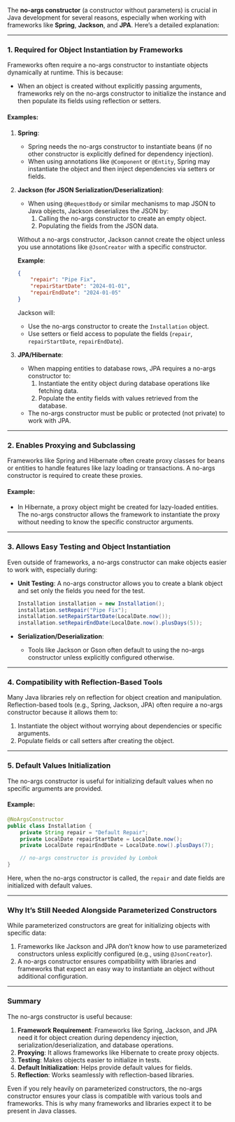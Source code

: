The **no-args constructor** (a constructor without parameters) is crucial in Java development for several reasons, especially when working with frameworks like **Spring**, **Jackson**, and **JPA**. Here’s a detailed explanation:

---

### **1. Required for Object Instantiation by Frameworks**
Frameworks often require a no-args constructor to instantiate objects dynamically at runtime. This is because:
- When an object is created without explicitly passing arguments, frameworks rely on the no-args constructor to initialize the instance and then populate its fields using reflection or setters.

#### **Examples**:
1. **Spring**:
   - Spring needs the no-args constructor to instantiate beans (if no other constructor is explicitly defined for dependency injection).
   - When using annotations like `@Component` or `@Entity`, Spring may instantiate the object and then inject dependencies via setters or fields.

2. **Jackson (for JSON Serialization/Deserialization)**:
   - When using `@RequestBody` or similar mechanisms to map JSON to Java objects, Jackson deserializes the JSON by:
     1. Calling the no-args constructor to create an empty object.
     2. Populating the fields from the JSON data.

   Without a no-args constructor, Jackson cannot create the object unless you use annotations like `@JsonCreator` with a specific constructor.

   **Example**:
   ```json
   {
       "repair": "Pipe Fix",
       "repairStartDate": "2024-01-01",
       "repairEndDate": "2024-01-05"
   }
   ```
   Jackson will:
   - Use the no-args constructor to create the `Installation` object.
   - Use setters or field access to populate the fields (`repair`, `repairStartDate`, `repairEndDate`).

3. **JPA/Hibernate**:
   - When mapping entities to database rows, JPA requires a no-args constructor to:
     1. Instantiate the entity object during database operations like fetching data.
     2. Populate the entity fields with values retrieved from the database.
   - The no-args constructor must be public or protected (not private) to work with JPA.

---

### **2. Enables Proxying and Subclassing**
Frameworks like Spring and Hibernate often create proxy classes for beans or entities to handle features like lazy loading or transactions. A no-args constructor is required to create these proxies.

#### **Example**:
- In Hibernate, a proxy object might be created for lazy-loaded entities. The no-args constructor allows the framework to instantiate the proxy without needing to know the specific constructor arguments.

---

### **3. Allows Easy Testing and Object Instantiation**
Even outside of frameworks, a no-args constructor can make objects easier to work with, especially during:
- **Unit Testing**: A no-args constructor allows you to create a blank object and set only the fields you need for the test.
   ```java
   Installation installation = new Installation();
   installation.setRepair("Pipe Fix");
   installation.setRepairStartDate(LocalDate.now());
   installation.setRepairEndDate(LocalDate.now().plusDays(5));
   ```

- **Serialization/Deserialization**:
   - Tools like Jackson or Gson often default to using the no-args constructor unless explicitly configured otherwise.

---

### **4. Compatibility with Reflection-Based Tools**
Many Java libraries rely on reflection for object creation and manipulation. Reflection-based tools (e.g., Spring, Jackson, JPA) often require a no-args constructor because it allows them to:
1. Instantiate the object without worrying about dependencies or specific arguments.
2. Populate fields or call setters after creating the object.

---

### **5. Default Values Initialization**
The no-args constructor is useful for initializing default values when no specific arguments are provided.

#### **Example**:
```java
@NoArgsConstructor
public class Installation {
    private String repair = "Default Repair";
    private LocalDate repairStartDate = LocalDate.now();
    private LocalDate repairEndDate = LocalDate.now().plusDays(7);

    // no-args constructor is provided by Lombok
}
```
Here, when the no-args constructor is called, the `repair` and date fields are initialized with default values.

---

### **Why It’s Still Needed Alongside Parameterized Constructors**
While parameterized constructors are great for initializing objects with specific data:
1. Frameworks like Jackson and JPA don’t know how to use parameterized constructors unless explicitly configured (e.g., using `@JsonCreator`).
2. A no-args constructor ensures compatibility with libraries and frameworks that expect an easy way to instantiate an object without additional configuration.

---

### **Summary**
The no-args constructor is useful because:
1. **Framework Requirement**: Frameworks like Spring, Jackson, and JPA need it for object creation during dependency injection, serialization/deserialization, and database operations.
2. **Proxying**: It allows frameworks like Hibernate to create proxy objects.
3. **Testing**: Makes objects easier to initialize in tests.
4. **Default Initialization**: Helps provide default values for fields.
5. **Reflection**: Works seamlessly with reflection-based libraries.

Even if you rely heavily on parameterized constructors, the no-args constructor ensures your class is compatible with various tools and frameworks. This is why many frameworks and libraries expect it to be present in Java classes.
